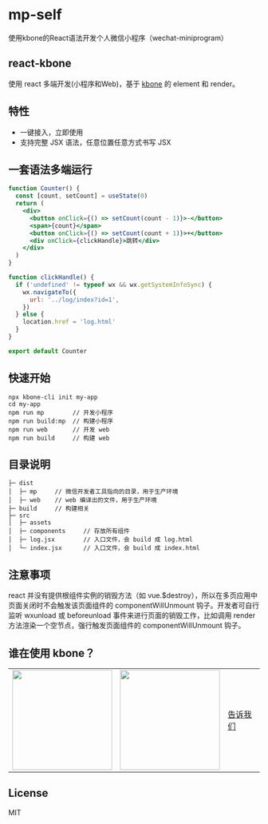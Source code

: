 # mp-self

使用kbone的React语法开发个人微信小程序（wechat-miniprogram）

## react-kbone

使用 react 多端开发(小程序和Web)，基于 [kbone](https://github.com/Tencent/kbone) 的 element 和 render。

## 特性

* 一键接入，立即使用
* 支持完整 JSX 语法，任意位置任意方式书写 JSX

## 一套语法多端运行

```jsx
function Counter() {
  const [count, setCount] = useState(0)
  return (
    <div>
      <button onClick={() => setCount(count - 1)}>-</button>
      <span>{count}</span>
      <button onClick={() => setCount(count + 1)}>+</button>
      <div onClick={clickHandle}>跳转</div>
    </div>
  )
}

function clickHandle() {
  if ('undefined' != typeof wx && wx.getSystemInfoSync) {
    wx.navigateTo({
      url: '../log/index?id=1',
    })
  } else {
    location.href = 'log.html'
  }
}

export default Counter
```

## 快速开始

```
npx kbone-cli init my-app
cd my-app
npm run mp        // 开发小程序
npm run build:mp  // 构建小程序
npm run web       // 开发 web
npm run build     // 构建 web
```


## 目录说明

```
├─ dist
│  ├─ mp     // 微信开发者工具指向的目录，用于生产环境
│  ├─ web    // web 编译出的文件，用于生产环境
├─ build     // 构建相关
├─ src
│  ├─ assets
│  ├─ components     // 存放所有组件
│  ├─ log.jsx        // 入口文件，会 build 成 log.html
│  └─ index.jsx      // 入口文件，会 build 成 index.html
```

## 注意事项

react 并没有提供根组件实例的销毁方法（如 vue.$destroy），所以在多页应用中页面关闭时不会触发该页面组件的 componentWillUnmount 钩子。开发者可自行监听 wxunload 或 beforeunload 事件来进行页面的销毁工作，比如调用 render 方法渲染一个空节点，强行触发页面组件的 componentWillUnmount 钩子。

## 谁在使用 kbone？

<table>
	<tbody>
		<tr>
			<td>
        <a target="_blank" href="https://developers.weixin.qq.com/community/develop/mixflow">
          <img width="200px" src="https://raw.githubusercontent.com/wechat-miniprogram/kbone/develop/docs/images/code1.jpg">
        </a>
      </td>
			<td>
        <a target="_blank" href="http://omijs.org">
          <img width="200px" src="https://github.com/Tencent/omi/raw/master/assets/omi-cloud.jpg">
        </a>
      </td>
			<td width="92px">
        <a target="_blank" href="https://github.com/Tencent/omi/issues/new">告诉我们</a>
      </td>
    </tr>
  </tbody>
</table>

## License

MIT 
